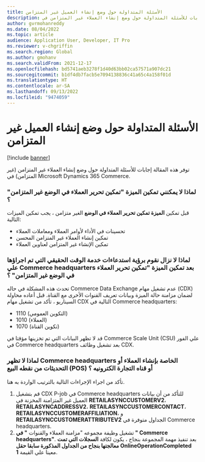 ```yaml
---
title: الأسئلة المتداولة حول وضع إنشاء العميل غير المتزامن
description: توفر هذه المقالة إجابات للأسئلة المتداولة حول وضع إنشاء العملاء غير المتزامن في Microsoft Dynamics 365 Commerce.
author: gvrmohanreddy
ms.date: 08/04/2022
ms.topic: article
audience: Application User, Developer, IT Pro
ms.reviewer: v-chgriffin
ms.search.region: Global
ms.author: gmohanv
ms.search.validFrom: 2021-12-17
ms.openlocfilehash: bd5741aeb3278f1d40d63bb02ca57571a907dc21
ms.sourcegitcommit: b1df4db7facb5e7094138836c41a65c4a158f01d
ms.translationtype: HT
ms.contentlocale: ar-SA
ms.lasthandoff: 09/13/2022
ms.locfileid: "9474059"
---
```

# <a name="asynchronous-customer-creation-mode-faq"></a>الأسئلة المتداولة حول وضع إنشاء العميل غير المتزامن

[!include [banner](includes/banner.md)]

توفر هذه المقالة إجابات للأسئلة المتداولة حول وضع إنشاء العملاء غير المتزامن (غير المتزامن) في Microsoft Dynamics 365 Commerce.

### <a name="why-cant-i-enable-the-enable-editing-customers-in-asynchronous-mode-feature"></a>لماذا لا يمكنني تمكين الميزة "تمكين تحرير العملاء في الوضع غير المتزامن" ؟

قبل تمكين **الميزة تمكين تحرير العملاء في الوضع** الغير متزامن ، يجب تمكين الميزات التالية:

- تحسينات في الأداء لأوامر العملاء ومعاملات العملاء
- تمكين إنشاء العملاء غير المتزامن المحسن
- تمكين الإنشاء غير المتزامن لعناوين العملاء

### <a name="why-do-i-still-see-real-time-service-calls-made-to-commerce-headquarters-after-the-enable-editing-customers-in-asynchronous-mode-feature-is-enabled"></a>لماذا لا نزال نقوم برؤية استدعاءات خدمة الوقت الحقيقي التي تم اجراؤها علي Commerce headquarters بعد تمكين الميزة "تمكين تحرير العملاء في الوضع غير المتزامن" ؟

تحدث هذه المشكلة في حاله Commerce Data Exchange عدم تشغيل مهام (CDX) لضمان مزامنة حالة الميزة وبيانات تعريف القنوات الأخرى مع القناة. قبل أعاده محاولة السيناريو ، تأكد من تشغيل مهام CDX التالية في Commerce headquarters:

- 1110 (التكوين العمومي)
- 1010 (العملاء)
- 1070 (تكوين القناة)

قد لا تظهر البيانات التي تم تخزينها مؤقتا في Commerce Scale Unit (CSU) علي الفور في Commerce headquarters بعد تشغيل وظائف CDX.

### <a name="why-doesnt-commerce-headquarters-show-customer-creation-or-updates-from-the-point-of-sale-pos-or-e-commerce-channel"></a>لماذا لا تظهر Commerce headquarters الخاصة بإنشاء العملاء أو التحديثات من نقطه البيع (POS) أو قناه التجارة الكترونيه ؟

تأكد من اجراء الإجراءات التالية بالترتيب الواردة به هنا.

1. قم بتشغيل CDX P-job في Commerce headquarters للتأكد من أن بيانات العميل غير المتزامنة المخزنة في **RETAILASYNCCUSTOMERV2**، **RETAILASYNCADDRESSV2**، **RETAILASYNCCUSTOMERCONTACT**، **RETAILASYNCCUSTOMERAFFILIATION**، و **RETAILASYNCCUSTOMERATTRIBUTEV2** الجداول متوفرة في Commerce headquarters.
1. تشغيل وظيفة مجموعه "مزامنة العملاء والقنوات **" في " Commerce headquarters"**. بعد تنفيذ مهمة المجموعة بنجاح ، يكون لكافة **السجلات التي تمت معالجتها بنجاح من الجداول المذكورة سابقا حقل OnlineOperationCompleted** معينا علي القيمة **1**.
